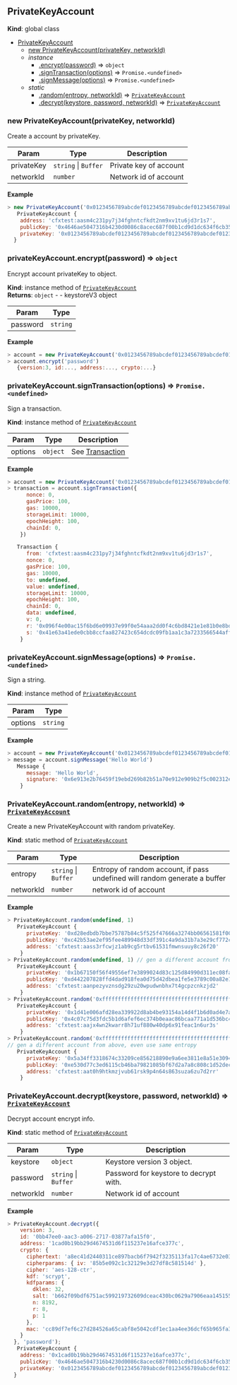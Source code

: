 <a name="PrivateKeyAccount"></a>

## PrivateKeyAccount
**Kind**: global class  

* [PrivateKeyAccount](#PrivateKeyAccount)
    * [new PrivateKeyAccount(privateKey, networkId)](#new_PrivateKeyAccount_new)
    * _instance_
        * [.encrypt(password)](#PrivateKeyAccount+encrypt) ⇒ <code>object</code>
        * [.signTransaction(options)](#PrivateKeyAccount+signTransaction) ⇒ <code>Promise.&lt;undefined&gt;</code>
        * [.signMessage(options)](#PrivateKeyAccount+signMessage) ⇒ <code>Promise.&lt;undefined&gt;</code>
    * _static_
        * [.random(entropy, networkId)](#PrivateKeyAccount.random) ⇒ [<code>PrivateKeyAccount</code>](#PrivateKeyAccount)
        * [.decrypt(keystore, password, networkId)](#PrivateKeyAccount.decrypt) ⇒ [<code>PrivateKeyAccount</code>](#PrivateKeyAccount)

<a name="new_PrivateKeyAccount_new"></a>

### new PrivateKeyAccount(privateKey, networkId)
Create a account by privateKey.


| Param | Type | Description |
| --- | --- | --- |
| privateKey | <code>string</code> \| <code>Buffer</code> | Private key of account |
| networkId | <code>number</code> | Network id of account |

**Example**  
```js
> new PrivateKeyAccount('0x0123456789abcdef0123456789abcdef0123456789abcdef0123456789abcdef')
   PrivateKeyAccount {
    address: 'cfxtest:aasm4c231py7j34fghntcfkdt2nm9xv1tu6jd3r1s7',
    publicKey: '0x4646ae5047316b4230d0086c8acec687f00b1cd9d1dc634f6cb358ac0a9a8ffffe77b4dd0a4bfb95851f3b7355c781dd60f8418fc8a65d14907aff47c903a559',
    privateKey: '0x0123456789abcdef0123456789abcdef0123456789abcdef0123456789abcdef'
  }
```
<a name="PrivateKeyAccount+encrypt"></a>

### privateKeyAccount.encrypt(password) ⇒ <code>object</code>
Encrypt account privateKey to object.

**Kind**: instance method of [<code>PrivateKeyAccount</code>](#PrivateKeyAccount)  
**Returns**: <code>object</code> - - keystoreV3 object  

| Param | Type |
| --- | --- |
| password | <code>string</code> | 

**Example**  
```js
> account = new PrivateKeyAccount('0x0123456789abcdef0123456789abcdef0123456789abcdef0123456789abcdef')
> account.encrypt('password')
   {version:3, id:..., address:..., crypto:...}
```
<a name="PrivateKeyAccount+signTransaction"></a>

### privateKeyAccount.signTransaction(options) ⇒ <code>Promise.&lt;undefined&gt;</code>
Sign a transaction.

**Kind**: instance method of [<code>PrivateKeyAccount</code>](#PrivateKeyAccount)  

| Param | Type | Description |
| --- | --- | --- |
| options | <code>object</code> | See [Transaction](Transaction.md#Transaction.js/Transaction/**constructor**) |

**Example**  
```js
> account = new PrivateKeyAccount('0x0123456789abcdef0123456789abcdef0123456789abcdef0123456789abcdef')
> transaction = account.signTransaction({
      nonce: 0,
      gasPrice: 100,
      gas: 10000,
      storageLimit: 10000,
      epochHeight: 100,
      chainId: 0,
    })

   Transaction {
      from: 'cfxtest:aasm4c231py7j34fghntcfkdt2nm9xv1tu6jd3r1s7',
      nonce: 0,
      gasPrice: 100,
      gas: 10000,
      to: undefined,
      value: undefined,
      storageLimit: 10000,
      epochHeight: 100,
      chainId: 0,
      data: undefined,
      v: 0,
      r: '0x096f4e00ac15f6bd6e09937e99f0e54aaa2dd0f4c6bd8421e1e81b0e8bd30723',
      s: '0x41e63a41ede0cbb8ccfaa827423c654dcdc09fb1aa1c3a7233566544aff4cd9a'
    }
```
<a name="PrivateKeyAccount+signMessage"></a>

### privateKeyAccount.signMessage(options) ⇒ <code>Promise.&lt;undefined&gt;</code>
Sign a string.

**Kind**: instance method of [<code>PrivateKeyAccount</code>](#PrivateKeyAccount)  

| Param | Type |
| --- | --- |
| options | <code>string</code> | 

**Example**  
```js
> account = new PrivateKeyAccount('0x0123456789abcdef0123456789abcdef0123456789abcdef0123456789abcdef')
> message = account.signMessage('Hello World')
   Message {
      message: 'Hello World',
      signature: '0x6e913e2b76459f19ebd269b82b51a70e912e909b2f5c002312efc27bcc280f3c29134d382aad0dbd3f0ccc9f0eb8f1dbe3f90141d81574ebb6504156b0d7b95f01'
    }
```
<a name="PrivateKeyAccount.random"></a>

### PrivateKeyAccount.random(entropy, networkId) ⇒ [<code>PrivateKeyAccount</code>](#PrivateKeyAccount)
Create a new PrivateKeyAccount with random privateKey.

**Kind**: static method of [<code>PrivateKeyAccount</code>](#PrivateKeyAccount)  

| Param | Type | Description |
| --- | --- | --- |
| entropy | <code>string</code> \| <code>Buffer</code> | Entropy of random account, if pass undefined will random generate a buffer |
| networkId | <code>number</code> | network id of account |

**Example**  
```js
> PrivateKeyAccount.random(undefined, 1)
   PrivateKeyAccount {
      privateKey: '0xd28edbdb7bbe75787b84c5f525f47666a3274bb06561581f00839645f3c26f66',
      publicKey: '0xc42b53ae2ef95fee489948d33df391c4a9da31b7a3e29cf772c24eb42f74e94ab3bfe00bf29a239c17786a5b921853b7c5344d36694db43aa849e401f91566a5',
      address: 'cfxtest:aass3rfcwjz1ab9cg5rtbv61531fmwnsuuy8c26f20'
    }
> PrivateKeyAccount.random(undefined, 1) // gen a different account from above
   PrivateKeyAccount {
      privateKey: '0x1b67150f56f49556ef7e3899024d83c125d84990d311ec08fa98aa1433bc0f53',
      publicKey: '0xd442207828ffd4dad918fea0d75d42dbea1fe5e3789c00a82e18ce8229714eae3f70b12f2f1abd795ad3e5c52a5a597289eb5096548438c233431f498b47b9a6',
      address: 'cfxtest:aanpezyvznsdg29zu20wpudwnbhx7t4gcpzcnkzjd2'
    }
> PrivateKeyAccount.random('0xffffffffffffffffffffffffffffffffffffffffffffffffffffffffffffffff', 1);
   PrivateKeyAccount {
      privateKey: '0x1d41e006afd28ea339922d8ab4be93154a14d4f1b6d0ad4e7aabf807e7536a5f',
      publicKey: '0x4c07c75d3fdc5b1d6afef6ec374b0eaac86bcaa771a1d536bc4ce6f111b1c60e414b370e4cf31bf7770ae6818a3518c485398a43857d9053153f6eb4f5644a90',
      address: 'cfxtest:aajx4wn2kwarr8h71uf880w40dp6x91feac1n6ur3s'
    }
> PrivateKeyAccount.random('0xffffffffffffffffffffffffffffffffffffffffffffffffffffffffffffffff', 1);
// gen a different account from above, even use same entropy
   PrivateKeyAccount {
      privateKey: '0x5a34ff3318674c33209ce856218890e9a6ee3811e8a51e3094ed1e6a94bf58ef',
      publicKey: '0xe530d77c3ed6115cb46ba79821085bf67d2a7a8c808c1d52dec03fd7a82e569c2136dba84b21d40f46d90484722b21a9d5a8038495adf93f2eed564ababa2422',
      address: 'cfxtest:aat0h9htkmzjvub61rsk9p4n64s863suza6zu7d2rr'
    }
```
<a name="PrivateKeyAccount.decrypt"></a>

### PrivateKeyAccount.decrypt(keystore, password, networkId) ⇒ [<code>PrivateKeyAccount</code>](#PrivateKeyAccount)
Decrypt account encrypt info.

**Kind**: static method of [<code>PrivateKeyAccount</code>](#PrivateKeyAccount)  

| Param | Type | Description |
| --- | --- | --- |
| keystore | <code>object</code> | Keystore version 3 object. |
| password | <code>string</code> \| <code>Buffer</code> | Password for keystore to decrypt with. |
| networkId | <code>number</code> | Network id of account |

**Example**  
```js
> PrivateKeyAccount.decrypt({
    version: 3,
    id: '0bb47ee0-aac3-a006-2717-03877afa15f0',
    address: '1cad0b19bb29d4674531d6f115237e16afce377c',
    crypto: {
      ciphertext: 'a8ec41d2440311ce897bacb6f7942f3235113fa17c4ae6732e032336038a8f73',
      cipherparams: { iv: '85b5e092c1c32129e3d27df8c581514d' },
      cipher: 'aes-128-ctr',
      kdf: 'scrypt',
      kdfparams: {
        dklen: 32,
        salt: 'b662f09bdf6751ac599219732609dceac430bc0629a7906eaa1451555f051ebc',
        n: 8192,
        r: 8,
        p: 1
      },
      mac: 'cc89df7ef6c27d284526a65cabf8e5042cdf1ec1aa4ee36dcf65b965fa34843d'
    }
  }, 'password');
   PrivateKeyAccount {
    address: '0x1cad0b19bb29d4674531d6f115237e16afce377c',
    publicKey: '0x4646ae5047316b4230d0086c8acec687f00b1cd9d1dc634f6cb358ac0a9a8ffffe77b4dd0a4bfb95851f3b7355c781dd60f8418fc8a65d14907aff47c903a559',
    privateKey: '0x0123456789abcdef0123456789abcdef0123456789abcdef0123456789abcdef'
  }
```
